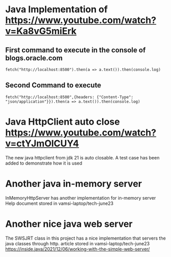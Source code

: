 # Java Implementation of https://www.youtube.com/watch?v=Ka8vG5miErk

## First command to execute in the console of blogs.oracle.com
`fetch("http://localhost:8500").then(a => a.text()).then(console.log)`

## Second Command to execute
`fetch("http://localhost:8500",{headers: {"Content-Type": "json/application"}}).then(a => a.text()).then(console.log)`

# Java HttpClient auto close https://www.youtube.com/watch?v=ctYJmOlCUY4
The new java httpclient from jdk 21 is auto closable. A test case has been added to demonstrate how it is used

# Another java in-memory server
InMemoryHttpServer has another implementation for in-memory server
Help document stored in vamsi-laptop/tech-june23

# Another nice java web server
The SWSJRT class in this project has a nice implementation that servers
the java classes through http. article stored in vamsi-laptop/tech-june23
https://inside.java/2021/12/06/working-with-the-simple-web-server/

